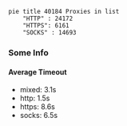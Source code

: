 
```mermaid
pie title 40184 Proxies in list
    "HTTP" : 24172
    "HTTPS": 6161
    "SOCKS" : 14693
```

### Some Info
#### Average Timeout

- mixed: 3.1s
- http: 1.5s
- https: 8.6s
- socks: 6.5s